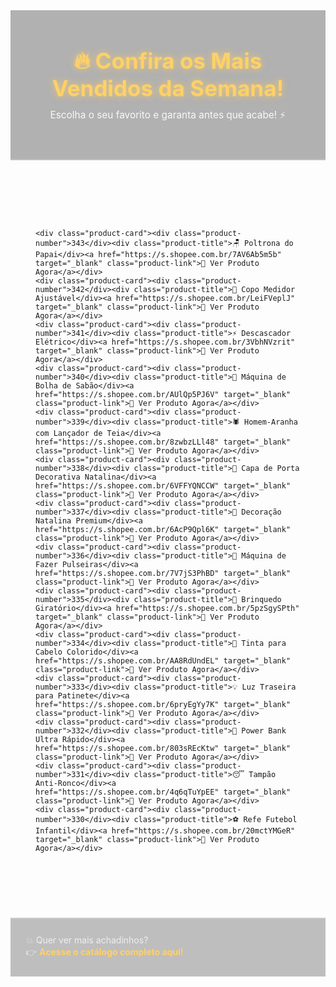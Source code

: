 <!DOCTYPE html>
<html lang="pt-BR">
<head>
  <meta charset="UTF-8">
  <meta name="viewport" content="width=device-width, initial-scale=1.0">
  <title>🔥 Achadinhos da Semana</title>
  <style>
    @import url('https://fonts.googleapis.com/css2?family=Poppins:wght@400;600;700&display=swap');

    body {
      font-family: 'Poppins', sans-serif;
      background: linear-gradient(135deg, #1f005c, #5b0060, #870160, #ac255e, #ca485c);
      background-size: 400% 400%;
      animation: gradientShift 12s ease infinite;
      color: #fff;
      margin: 0;
      text-align: center;
    }

    @keyframes gradientShift {
      0% { background-position: 0% 50%; }
      50% { background-position: 100% 50%; }
      100% { background-position: 0% 50%; }
    }

    header {
      padding: 60px 20px 40px;
      background: rgba(0, 0, 0, 0.3);
      border-bottom: 2px solid rgba(255,255,255,0.2);
    }

    .banner {
      font-size: 2.5em;
      font-weight: 700;
      color: #ffd166;
      text-shadow: 0 0 12px rgba(255, 209, 102, 0.8);
      animation: pulseText 2s infinite;
    }

    @keyframes pulseText {
      0%, 100% { transform: scale(1); opacity: 1; }
      50% { transform: scale(1.05); opacity: 0.85; }
    }

    header p {
      color: #f8f8f8;
      font-size: 1.1em;
      margin-top: 12px;
    }

    .products-grid {
      display: grid;
      grid-template-columns: repeat(auto-fit, minmax(250px, 1fr));
      gap: 25px;
      padding: 40px;
      max-width: 1100px;
      margin: auto;
    }

    .product-card {
      background: rgba(255, 255, 255, 0.1);
      border-radius: 20px;
      padding: 25px 15px;
      transition: all 0.4s ease;
      box-shadow: 0 6px 15px rgba(0, 0, 0, 0.3);
      opacity: 0;
      transform: scale(0.9);
      animation: fadeInZoom 1s forwards;
    }

    @keyframes fadeInZoom {
      from { opacity: 0; transform: scale(0.9); }
      to { opacity: 1; transform: scale(1); }
    }

    .product-card:hover {
      transform: translateY(-8px) scale(1.02);
      background: rgba(255, 255, 255, 0.15);
    }

    .product-number {
      font-size: 1.3em;
      color: #06d6a0;
      font-weight: 700;
      margin-bottom: 6px;
    }

    .product-title {
      font-size: 1.1em;
      font-weight: 600;
      color: #fff;
      margin-bottom: 15px;
      text-shadow: 0 0 5px rgba(0,0,0,0.3);
    }

    .product-link {
      display: inline-block;
      background: #ef476f;
      color: white;
      font-weight: 600;
      padding: 10px 18px;
      border-radius: 12px;
      text-decoration: none;
      transition: 0.3s;
      animation: pulseBtn 2s infinite;
    }

    .product-link:hover {
      background: #ffd166;
      color: #222;
      transform: scale(1.05);
    }

    @keyframes pulseBtn {
      0%, 100% { box-shadow: 0 0 0 0 rgba(239, 71, 111, 0.6); }
      50% { box-shadow: 0 0 10px 6px rgba(239, 71, 111, 0); }
    }

    footer {
      margin-top: 50px;
      padding: 25px;
      background: rgba(0, 0, 0, 0.25);
      color: #eee;
      border-top: 2px solid rgba(255,255,255,0.15);
    }

    footer a {
      color: #ffd166;
      font-weight: bold;
      text-decoration: none;
      transition: color 0.3s;
    }

    footer a:hover {
      color: #06d6a0;
    }
  </style>
</head>
<body>

  <header>
    <div class="banner">🔥 Confira os Mais Vendidos da Semana!</div>
    <p>Escolha o seu favorito e garanta antes que acabe! ⚡</p>
  </header>

  <section class="products-grid">

    <div class="product-card"><div class="product-number">343</div><div class="product-title">🪑 Poltrona do Papai</div><a href="https://s.shopee.com.br/7AV6Ab5m5b" target="_blank" class="product-link">🛒 Ver Produto Agora</a></div>
    <div class="product-card"><div class="product-number">342</div><div class="product-title">🥄 Copo Medidor Ajustável</div><a href="https://s.shopee.com.br/LeiFVeplJ" target="_blank" class="product-link">🛒 Ver Produto Agora</a></div>
    <div class="product-card"><div class="product-number">341</div><div class="product-title">⚡ Descascador Elétrico</div><a href="https://s.shopee.com.br/3VbhNVzrit" target="_blank" class="product-link">🛒 Ver Produto Agora</a></div>
    <div class="product-card"><div class="product-number">340</div><div class="product-title">🫧 Máquina de Bolha de Sabão</div><a href="https://s.shopee.com.br/AUlQp5PJ6V" target="_blank" class="product-link">🛒 Ver Produto Agora</a></div>
    <div class="product-card"><div class="product-number">339</div><div class="product-title">🕷️ Homem-Aranha com Lançador de Teia</div><a href="https://s.shopee.com.br/8zwbzLLl48" target="_blank" class="product-link">🛒 Ver Produto Agora</a></div>
    <div class="product-card"><div class="product-number">338</div><div class="product-title">🎄 Capa de Porta Decorativa Natalina</div><a href="https://s.shopee.com.br/6VFFYQNCCW" target="_blank" class="product-link">🛒 Ver Produto Agora</a></div>
    <div class="product-card"><div class="product-number">337</div><div class="product-title">🎅 Decoração Natalina Premium</div><a href="https://s.shopee.com.br/6AcP9Qpl6K" target="_blank" class="product-link">🛒 Ver Produto Agora</a></div>
    <div class="product-card"><div class="product-number">336</div><div class="product-title">💎 Máquina de Fazer Pulseiras</div><a href="https://s.shopee.com.br/7V7jS3PhBD" target="_blank" class="product-link">🛒 Ver Produto Agora</a></div>
    <div class="product-card"><div class="product-number">335</div><div class="product-title">🎠 Brinquedo Giratório</div><a href="https://s.shopee.com.br/5pzSgySPth" target="_blank" class="product-link">🛒 Ver Produto Agora</a></div>
    <div class="product-card"><div class="product-number">334</div><div class="product-title">🌈 Tinta para Cabelo Colorido</div><a href="https://s.shopee.com.br/AA8RdUndEL" target="_blank" class="product-link">🛒 Ver Produto Agora</a></div>
    <div class="product-card"><div class="product-number">333</div><div class="product-title">💡 Luz Traseira para Patinete</div><a href="https://s.shopee.com.br/6pryEgYy7K" target="_blank" class="product-link">🛒 Ver Produto Agora</a></div>
    <div class="product-card"><div class="product-number">332</div><div class="product-title">🔋 Power Bank Ultra Rápido</div><a href="https://s.shopee.com.br/803sREcKtw" target="_blank" class="product-link">🛒 Ver Produto Agora</a></div>
    <div class="product-card"><div class="product-number">331</div><div class="product-title">😴 Tampão Anti-Ronco</div><a href="https://s.shopee.com.br/4q6qTuYpEE" target="_blank" class="product-link">🛒 Ver Produto Agora</a></div>
    <div class="product-card"><div class="product-number">330</div><div class="product-title">⚽ Refe Futebol Infantil</div><a href="https://s.shopee.com.br/20mctYMGeR" target="_blank" class="product-link">🛒 Ver Produto Agora</a></div>

  </section>

  <footer>
    💥 Quer ver mais achadinhos?  
    <br>
    👉 <a href="https://rinaldodiniz.github.io/Produtos_2/" target="_blank">Acesse o catálogo completo aqui!</a>
  </footer>

</body>
</html>
